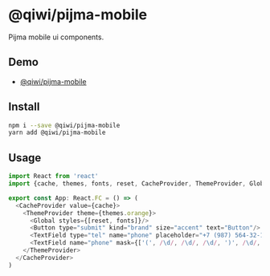 # @qiwi/pijma-mobile

Pijma mobile ui components.

## Demo
* [@qiwi/pijma-mobile](https://qiwi.github.io/pijma/mobile)

## Install
```bash
npm i --save @qiwi/pijma-mobile
yarn add @qiwi/pijma-mobile
```

## Usage
```javascript
import React from 'react'
import {cache, themes, fonts, reset, CacheProvider, ThemeProvider, Global, Button, TextField} from '@qiwi/pijma-mobile'

export const App: React.FC = () => (
  <CacheProvider value={cache}>
    <ThemeProvider theme={themes.orange}>
      <Global styles={[reset, fonts]}/>
      <Button type="submit" kind="brand" size="accent" text="Button"/>
      <TextField type="tel" name="phone" placeholder="+7 (987) 564-32-10"/>
      <TextField name="phone" mask={['(', /\d/, /\d/, /\d/, ')', /\d/, /\d/, /\d/, '-', /\d/, /\d/, '-', /\d/, /\d/]}/>
    </ThemeProvider>
  </CacheProvider>
)
```
